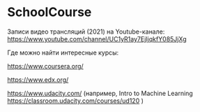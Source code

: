 # SchoolCourse

Записи видео трансляций (2021) на Youtube-канале:
https://www.youtube.com/channel/UC1yR1ay7EjIjqkfY085JjXg


Где можно найти интересные курсы:

https://www.coursera.org/

https://www.edx.org/

https://www.udacity.com/ (например, Intro to Machine Learning https://classroom.udacity.com/courses/ud120 )

